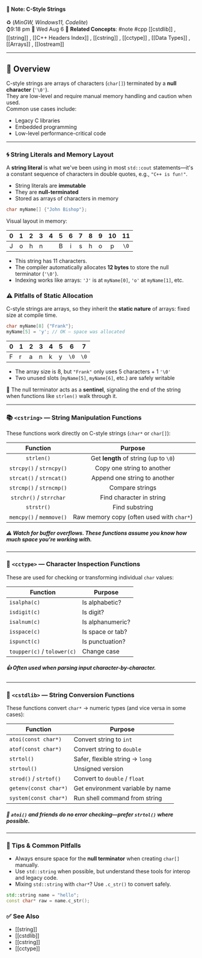 #### 📝 Note: C-Style Strings 
 ♻️ (*MinGW, Windows11, Codelite*)   
 ⌚9:18 pm  📆 Wed Aug 6
 🔗 **Related Concepts**: #note #cpp [[cstdlib]] , [[string]] , [[C++ Headers Index]] , [[cstring]] , [[cctype]] , [[Data Types]] , [[Arrays]] , [[Iostream]] 
___
## 🧠 Overview

C-style strings are arrays of characters (`char[]`) terminated by a **null character** (`'\0'`).  
They are low-level and require manual memory handling and caution when used.  
Common use cases include:

- Legacy C libraries
- Embedded programming
- Low-level performance-critical code

---
### 🌀 String Literals and Memory Layout

A **string literal** is what we've been using in most `std::cout` statements—it's a constant sequence of characters in double quotes, e.g., `"C++ is fun!"`.

- String literals are **immutable**
- They are **null-terminated**
- Stored as arrays of characters in memory

```cpp
char myName[] {"John Bishop"};
```
Visual layout in memory:

|  0  |  1  |  2  |  3  |  4  |  5  |  6  |  7  |  8  |  9  | 10  |  11  |
| :-: | :-: | :-: | :-: | :-: | :-: | :-: | :-: | :-: | :-: | :-: | :--: |
|  J  |  o  |  h  |  n  |     |  B  |  i  |  s  |  h  |  o  |  p  | `\0` |

- This string has 11 characters.
- The compiler automatically allocates **12 bytes** to store the null terminator (`'\0'`).
- Indexing works like arrays: `'J'` is at `myName[0]`, `'o'` at `myName[1]`, etc.

### ⚠️ Pitfalls of Static Allocation

C-style strings are arrays, so they inherit the **static nature** of arrays: fixed size at compile time.

```cpp
char myName[8] {"Frank"};
myName[5] = 'y'; // OK — space was allocated
```

|0|1|2|3|4|5|6|7|
|---|---|---|---|---|---|---|---|
|F|r|a|n|k|y|`\0`|`\0`|
- The array size is 8, but `"Frank"` only uses 5 characters + 1 `'\0'`
- Two unused slots (`myName[5]`, `myName[6]`, etc.) are safely writable

 🔹 The null terminator acts as a **sentinel**, signaling the end of the string when functions like `strlen()` walk through it.

---
### 📚 `<cstring>` — String Manipulation Functions

These functions work directly on C-style strings (`char*` or `char[]`):


|         Function         |                  Purpose                  |
| :----------------------: | :---------------------------------------: |
|        `strlen()`        |   Get **length** of string (up to `\0`)   |
| `strcpy()` / `strncpy()` |        Copy one string to another         |
| `strcat()` / `strncat()` |       Append one string to another        |
| `strcmp()` / `strncmp()` |              Compare strings              |
| `strchr()` / `strrchar`  |         Find character in string          |
|        `strstr()`        |              Find substring               |
| `memcpy()` / `memmove()` | Raw memory copy (often used with `char*`) |
##### ⚠️ Watch for buffer overflows. These functions assume you know how much space you're working with.

---

### 🔡 `<cctype>` — Character Inspection Functions

These are used for checking or transforming individual `char` values:

| Function                    | Purpose          |
| --------------------------- | ---------------- |
| `isalpha(c)`                | Is alphabetic?   |
| `isdigit(c)`                | Is digit?        |
| `isalnum(c)`                | Is alphanumeric? |
| `isspace(c)`                | Is space or tab? |
| `ispunct(c)`                | Is punctuation?  |
| `toupper(c)` / `tolower(c)` | Change case      |
##### 👍 Often used when parsing input character-by-character.

---

### 🎲 `<cstdlib>` — String Conversion Functions

These functions convert `char*` → numeric types (and vice versa in some cases):


| Function               | Purpose                          |
| ---------------------- | -------------------------------- |
| `atoi(const char*)`    | Convert string to `int`          |
| `atof(const char*)`    | Convert string to `double`       |
| `strtol()`             | Safer, flexible string → `long`  |
| `strtoul()`            | Unsigned version                 |
| `strod()` / `strtof()` | Convert to `double` / `float`    |
| `getenv(const char*)`  | Get environment variable by name |
| `system(const char*)`  | Run shell command from string    |
##### 🚫 `atoi()` and friends do no error checking—prefer `strtol()` where possible.

---

### 🧵 Tips & Common Pitfalls

- Always ensure space for the **null terminator** when creating `char[]` manually.
- Use `std::string` when possible, but understand these tools for interop and legacy code.
- Mixing `std::string` with `char*`? Use `.c_str()` to convert safely.

```cpp
std::string name = "hello";
const char* raw = name.c_str();
```


### ✅ See Also

- [[string]]
- [[cstdlib]]
- [[cstring]]
- [[cctype]]


